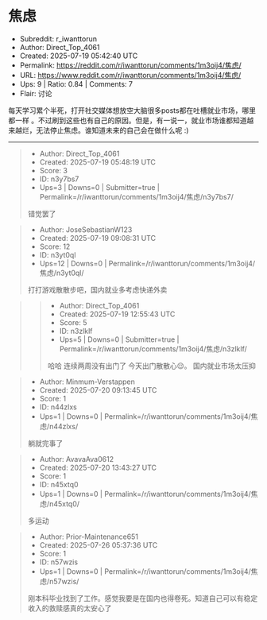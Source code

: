 # 焦虑

- Subreddit: r_iwanttorun
- Author: Direct_Top_4061
- Created: 2025-07-19 05:42:40 UTC
- Permalink: https://reddit.com/r/iwanttorun/comments/1m3oij4/焦虑/
- URL: https://www.reddit.com/r/iwanttorun/comments/1m3oij4/焦虑/
- Ups: 9 | Ratio: 0.84 | Comments: 7
- Flair: 讨论


每天学习累个半死，打开社交媒体想放空大脑很多posts都在吐槽就业市场，哪里都一样
。不过刷到这些也有自己的原因。但是，有一说一，就业市场谁都知道越来越烂，无法停止焦虑。谁知道未来的自己会在做什么呢
:)


---

> - Author: Direct_Top_4061
> - Created: 2025-07-19 05:48:19 UTC
> - Score: 3
> - ID: n3y7bs7
> - Ups=3 | Downs=0 | Submitter=true | Permalink=/r/iwanttorun/comments/1m3oij4/焦虑/n3y7bs7/
>
> 错觉罢了

> - Author: JoseSebastianW123
> - Created: 2025-07-19 09:08:31 UTC
> - Score: 12
> - ID: n3yt0ql
> - Ups=12 | Downs=0 | Permalink=/r/iwanttorun/comments/1m3oij4/焦虑/n3yt0ql/
>
> 打打游戏散散步吧，国内就业多考虑快递外卖

>> - Author: Direct_Top_4061
>> - Created: 2025-07-19 12:55:43 UTC
>> - Score: 5
>> - ID: n3zlklf
>> - Ups=5 | Downs=0 | Submitter=true | Permalink=/r/iwanttorun/comments/1m3oij4/焦虑/n3zlklf/
>>
>> 哈哈 连续两周没有出门了 今天出门散散心😌。 国内就业市场太压抑

> - Author: Minmum-Verstappen
> - Created: 2025-07-20 09:13:45 UTC
> - Score: 1
> - ID: n44zlxs
> - Ups=1 | Downs=0 | Permalink=/r/iwanttorun/comments/1m3oij4/焦虑/n44zlxs/
>
> 躺就完事了

> - Author: AvavaAva0612
> - Created: 2025-07-20 13:43:27 UTC
> - Score: 1
> - ID: n45xtq0
> - Ups=1 | Downs=0 | Permalink=/r/iwanttorun/comments/1m3oij4/焦虑/n45xtq0/
>
> 多运动

> - Author: Prior-Maintenance651
> - Created: 2025-07-26 05:37:36 UTC
> - Score: 1
> - ID: n57wzis
> - Ups=1 | Downs=0 | Permalink=/r/iwanttorun/comments/1m3oij4/焦虑/n57wzis/
>
> 刚本科毕业找到了工作。感觉我要是在国内也得卷死。知道自己可以有稳定收入的救赎感真的太安心了
